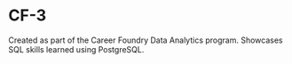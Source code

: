 # CF-3
Created as part of the Career Foundry Data Analytics program. Showcases SQL skills learned using PostgreSQL.
